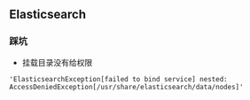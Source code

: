 ## Elasticsearch

### 踩坑
- 挂载目录没有给权限
```shell
'ElasticsearchException[failed to bind service] nested: AccessDeniedException[/usr/share/elasticsearch/data/nodes]'
```
